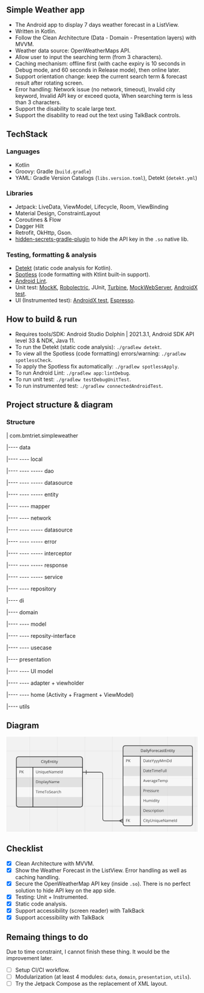 ## Simple Weather app
- The Android app to display 7 days weather forecast in a ListView.
- Written in Kotlin.
- Follow the Clean Architecture (Data - Domain - Presentation layers) with MVVM.
- Weather data source: OpenWeatherMaps API.
- Allow user to input the searching term (from 3 characters).
- Caching mechanism: offline first (with cache expiry is 10 seconds in Debug mode, and 60 seconds in Release mode), then online later.
- Support orientation change: keep the current search term & forecast result after rotating screen.
- Error handling: Network issue (no network, timeout), Invalid city keyword, Invalid API key or exceed quota, When searching term is less than 3 characters.
- Support the disability to scale large text.
- Support the disability to read out the text using TalkBack controls.

## TechStack
### Languages
- Kotlin
- Groovy: Gradle (`build.gradle`)
- YAML: Gradle Version Catalogs (`libs.version.toml`), Detekt (`detekt.yml`)

### Libraries
- Jetpack: LiveData, ViewModel, Lifecycle, Room, ViewBinding
- Material Design, ConstraintLayout
- Coroutines & Flow
- Dagger Hilt
- Retrofit, OkHttp, Gson.
- [hidden-secrets-gradle-plugin](https://github.com/klaxit/hidden-secrets-gradle-plugin) to hide the API key in the `.so` native lib.

### Testing, formatting & analysis
- [Detekt](https://github.com/detekt/detekt/) (static code analysis for Kotlin).
- [Spotless](https://github.com/diffplug/spotless) (code formatting with Ktlint built-in support).
- [Android Lint](https://developer.android.com/studio/write/lint).
- Unit test: [MockK](https://github.com/mockk/mockk), [Robolectric](https://github.com/robolectric/robolectric), JUnit, [Turbine](https://github.com/cashapp/turbine), [MockWebServer](https://github.com/square/okhttp/tree/master/mockwebserver), [AndroidX test](https://github.com/android/android-test).
- UI (Instrumented test): [AndroidX test](https://github.com/android/android-test), [Espresso](https://developer.android.com/training/testing/espresso).

## How to build & run
- Requires tools/SDK: Android Studio Dolphin | 2021.3.1, Android SDK API level 33 & NDK, Java 11.
- To run the Detekt (static code analysis): `./gradlew detekt`.
- To view all the Spotless (code formatting) errors/warning: `./gradlew spotlessCheck`.
- To apply the Spotless fix automatically: `./gradlew spotlessApply`.
- To run Android Lint: `./gradlew app:lintDebug`.
- To run unit test: `./gradlew testDebugUnitTest`.
- To run instrumented test: `./gradlew connectedAndroidTest`.

## Project structure & diagram
### Structure
| com.bmtriet.simpleweather

|---- data

|---- ---- local

|---- ---- ----- dao

|---- ---- ----- datasource

|---- ---- ----- entity

|---- ---- mapper

|---- ---- network

|---- ---- ----- datasource

|---- ---- ----- error

|---- ---- ----- interceptor

|---- ---- ----- response

|---- ---- ----- service

|---- ---- repository

|---- di

|---- domain

|---- ---- model

|---- ---- reposity-interface

|---- ---- usecase

|---- presentation

|---- ---- UI model

|---- ---- adapter + viewholder

|---- ---- home (Activity + Fragment + ViewModel)

|---- utils

## Diagram
![Database diagram](imgs/diagram_1.png "Entity relationship dialog")

## Checklist
- [x] Clean Architecture with MVVM.
- [x] Show the Weather Forecast in the ListView. Error handling as well as caching handling.
- [x] Secure the OpenWeatherMap API key (inside `.so`). There is no perfect solution to hide API key on the app side.
- [x] Testing: Unit + Instrumented.
- [x] Static code analysis.
- [x] Support accessibility (screen reader) with TalkBack
- [x] Support accessibility with TalkBack

## Remaing things to do
Due to time constraint, I cannot finish these thing. It would be the improvement later.
- [ ] Setup CI/CI workflow.
- [ ] Modularization (at least 4 modules: `data`, `domain`, `presentation`, `utils`).
- [ ] Try the Jetpack Compose as the replacement of XML layout.

